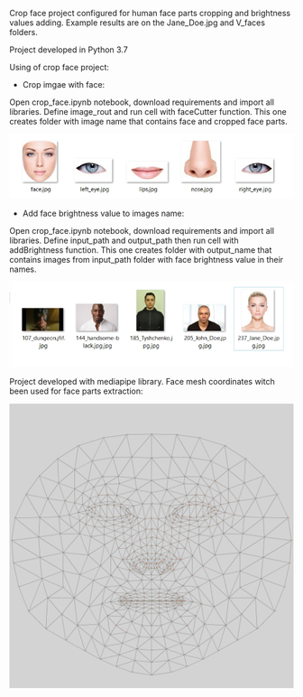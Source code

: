 Crop face project configured for human face parts cropping and brightness values adding. Example results are on the Jane_Doe.jpg and V_faces folders.

Project developed in Python 3.7

Using of crop face project:

- Crop imgae with face:

Open crop_face.ipynb notebook, download requirements and import all libraries. Define image_rout and run cell with faceCutter function. This one creates folder with image name that contains face and cropped face parts.

![alt text](https://github.com/Strider0531/Crop_face/blob/master/examples/face_cutter.jpg?raw=true)

- Add face brightness value to images name:

Open crop_face.ipynb notebook, download requirements and import all libraries. Define input_path and output_path then run cell with addBrightness function. This one creates folder with output_name that contains images from input_path folder with face brightness value in their names.

![alt text](https://github.com/Strider0531/Crop_face/blob/master/examples/brightness.jpg?raw=true)

Project developed with mediapipe library.
Face mesh coordinates witch been used for face parts extraction: 

![alt text](https://github.com/Strider0531/Crop_face/blob/master/examples/mesh.png?raw=true)
